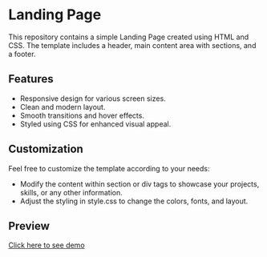 # Landing Page

This repository contains a simple Landing Page created using HTML and CSS. The template includes a header, main content area with sections, and a footer.

## Features

- Responsive design for various screen sizes.
- Clean and modern layout.
- Smooth transitions and hover effects.
- Styled using CSS for enhanced visual appeal.

## Customization
Feel free to customize the template according to your needs:

- Modify the content within section or div tags to showcase your projects, skills, or any other information.
- Adjust the styling in style.css to change the colors, fonts, and layout.

## Preview
[Click here to see demo](https://tayl-amber.github.io/WebMiniProjects/LandingPage)









